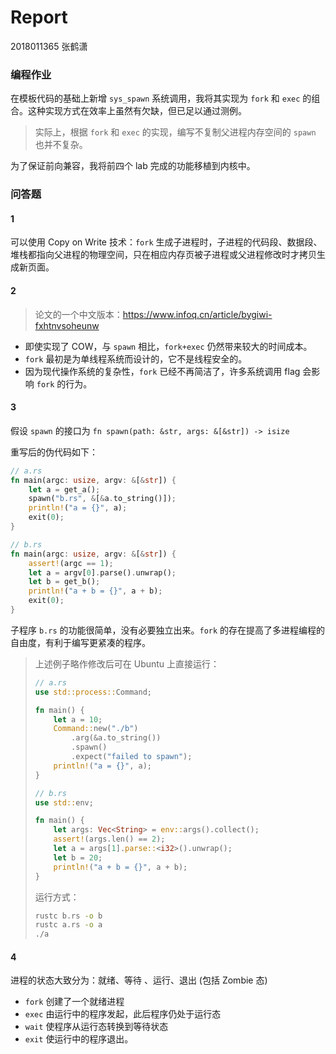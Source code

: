 # Report

2018011365 张鹤潇

### 编程作业

在模板代码的基础上新增 `sys_spawn` 系统调用，我将其实现为 `fork` 和 `exec` 的组合。这种实现方式在效率上虽然有欠缺，但已足以通过测例。

> 实际上，根据 `fork` 和 `exec` 的实现，编写不复制父进程内存空间的 `spawn` 也并不复杂。

为了保证前向兼容，我将前四个 lab 完成的功能移植到内核中。

### 问答题

#### 1

可以使用 Copy on Write 技术：`fork` 生成子进程时，子进程的代码段、数据段、堆栈都指向父进程的物理空间，只在相应内存页被子进程或父进程修改时才拷贝生成新页面。

#### 2

> 论文的一个中文版本：https://www.infoq.cn/article/bygiwi-fxhtnvsoheunw

- 即使实现了 COW，与 `spawn` 相比，`fork+exec` 仍然带来较大的时间成本。
- `fork` 最初是为单线程系统而设计的，它不是线程安全的。
- 因为现代操作系统的复杂性，`fork` 已经不再简洁了，许多系统调用 flag 会影响 `fork` 的行为。

#### 3

假设 `spawn` 的接口为 `fn spawn(path: &str, args: &[&str]) -> isize`

重写后的伪代码如下：

```rust
// a.rs
fn main(argc: usize, argv: &[&str]) {
    let a = get_a();
    spawn("b.rs", &[&a.to_string()]);
    println!("a = {}", a);
    exit(0);
}

// b.rs
fn main(argc: usize, argv: &[&str]) {
    assert!(argc == 1);
    let a = argv[0].parse().unwrap();
    let b = get_b();
    println!("a + b = {}", a + b);
    exit(0);
}
```

子程序 `b.rs` 的功能很简单，没有必要独立出来。`fork` 的存在提高了多进程编程的自由度，有利于编写更紧凑的程序。

> 上述例子略作修改后可在 Ubuntu 上直接运行：
>
> ```rust
> // a.rs
> use std::process::Command;
> 
> fn main() {
>     let a = 10;
>     Command::new("./b")
>         .arg(&a.to_string())
>         .spawn()
>         .expect("failed to spawn");
>     println!("a = {}", a);
> }
> 
> // b.rs
> use std::env;
> 
> fn main() {
>     let args: Vec<String> = env::args().collect();
>     assert!(args.len() == 2);
>     let a = args[1].parse::<i32>().unwrap();
>     let b = 20;
>     println!("a + b = {}", a + b);
> }
> 
> ```
>
> 运行方式：
>
> ```sh
> rustc b.rs -o b
> rustc a.rs -o a
> ./a
> ```
#### 4

进程的状态大致分为：就绪、等待 、运行、退出 (包括 Zombie 态)

- `fork` 创建了一个就绪进程
- `exec` 由运行中的程序发起，此后程序仍处于运行态
- `wait` 使程序从运行态转换到等待状态
- `exit` 使运行中的程序退出。
